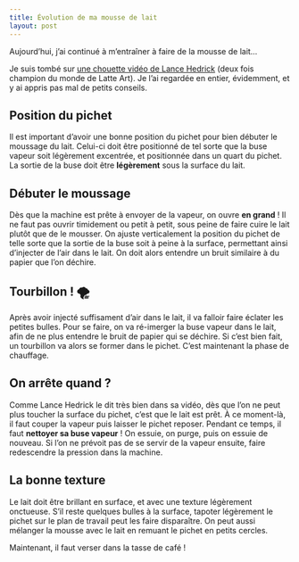 ```yaml
---
title: Évolution de ma mousse de lait
layout: post
---
```


Aujourd’hui, j’ai continué à m’entraîner à faire de la mousse de lait…

Je suis tombé sur [une chouette vidéo de Lance Hedrick](https://www.youtube.com/watch?v=gTC3dJvwgUI) (deux fois champion du monde de Latte Art). Je l’ai regardée en entier, évidemment, et y ai appris pas mal de petits conseils.

## Position du pichet

Il est important d’avoir une bonne position du pichet pour bien débuter le moussage du lait. Celui-ci doit être positionné de tel sorte que la buse vapeur soit légèrement excentrée, et positionnée dans un quart du pichet. La sortie de la buse doit être **légèrement** sous la surface du lait.

## Débuter le moussage

Dès que la machine est prête à envoyer de la vapeur, on ouvre **en grand** ! Il ne faut pas ouvrir timidement ou petit à petit, sous peine de faire cuire le lait plutôt que de le mousser. On ajuste verticalement la position du pichet de telle sorte que la sortie de la buse soit à peine à la surface, permettant ainsi d’injecter de l’air dans le lait. On doit alors entendre un bruit similaire à du papier que l’on déchire.

## Tourbillon ! 🌪

Après avoir injecté suffisament d’air dans le lait, il va falloir faire éclater les petites bulles. Pour se faire, on va ré-imerger la buse vapeur dans le lait, afin de ne plus entendre le bruit de papier qui se déchire. Si c’est bien fait, un tourbillon va alors se former dans le pichet. C’est maintenant la phase de chauffage.

## On arrête quand ?

Comme Lance Hedrick le dit très bien dans sa vidéo, dès que l’on ne peut plus toucher la surface du pichet, c’est que le lait est prêt. À ce moment-là, il faut couper la vapeur puis laisser le pichet reposer. Pendant ce temps, il faut **nettoyer sa buse vapeur** ! On essuie, on purge, puis on essuie de nouveau. Si l’on ne prévoit pas de se servir de la vapeur ensuite, faire redescendre la pression dans la machine.

## La bonne texture

Le lait doit être brillant en surface, et avec une texture légèrement onctueuse. S’il reste quelques bulles à la surface, tapoter légèrement le pichet sur le plan de travail peut les faire disparaître. On peut aussi mélanger la mousse avec le lait en remuant le pichet en petits cercles.

Maintenant, il faut verser dans la tasse de café !
